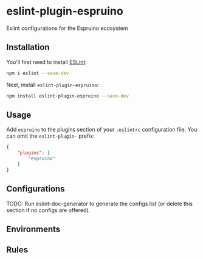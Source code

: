# eslint-plugin-espruino

Eslint configurations for the Espruino ecosystem

## Installation

You'll first need to install [ESLint](https://eslint.org/):

```sh
npm i eslint --save-dev
```

Next, install `eslint-plugin-espruino`:

```sh
npm install eslint-plugin-espruino --save-dev
```

## Usage

Add `espruino` to the plugins section of your `.eslintrc` configuration file. You can omit the `eslint-plugin-` prefix:

```json
{
    "plugins": [
        "espruino"
    ]
}
```






## Configurations

<!-- begin auto-generated configs list -->
TODO: Run eslint-doc-generator to generate the configs list (or delete this section if no configs are offered).
<!-- end auto-generated configs list -->

## Environments

## Rules



